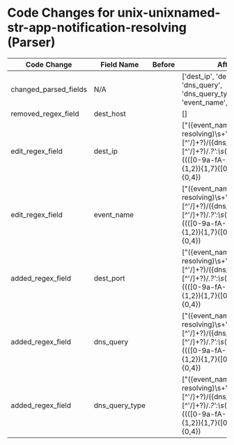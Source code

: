 # Code Changes for unix-unixnamed-str-app-notification-resolving (Parser)

| Code Change | Field Name | Before | After |
|-------------|------------|--------|-------|
| changed_parsed_fields | N/A |  | ['dest_ip', 'dest_port', 'dns_query', 'dns_query_type', 'event_name', 'host'] |
| removed_regex_field | dest_host |  | [] |
| edit_regex_field | dest_ip |  | ["({event_name}timed out resolving)\s+\'({dns_query}[^'\/]+?)\/({dns_query_type}[^'\/]+?)\/.*?\':\s*({dest_ip}((([0-9a-fA-F.]{0,4}):{1,2}){1,7}([0-9a-fA-F]){0,4})|(((25[0-5]|(2[0-4]|1\d|[0-9]|)\d)\.?\b){4}))\#({dest_port}\d+)"] |
| edit_regex_field | event_name |  | ["({event_name}timed out resolving)\s+\'({dns_query}[^'\/]+?)\/({dns_query_type}[^'\/]+?)\/.*?\':\s*({dest_ip}((([0-9a-fA-F.]{0,4}):{1,2}){1,7}([0-9a-fA-F]){0,4})|(((25[0-5]|(2[0-4]|1\d|[0-9]|)\d)\.?\b){4}))\#({dest_port}\d+)"] |
| added_regex_field | dest_port |  | ["({event_name}timed out resolving)\s+\'({dns_query}[^'\/]+?)\/({dns_query_type}[^'\/]+?)\/.*?\':\s*({dest_ip}((([0-9a-fA-F.]{0,4}):{1,2}){1,7}([0-9a-fA-F]){0,4})|(((25[0-5]|(2[0-4]|1\d|[0-9]|)\d)\.?\b){4}))\#({dest_port}\d+)"] |
| added_regex_field | dns_query |  | ["({event_name}timed out resolving)\s+\'({dns_query}[^'\/]+?)\/({dns_query_type}[^'\/]+?)\/.*?\':\s*({dest_ip}((([0-9a-fA-F.]{0,4}):{1,2}){1,7}([0-9a-fA-F]){0,4})|(((25[0-5]|(2[0-4]|1\d|[0-9]|)\d)\.?\b){4}))\#({dest_port}\d+)"] |
| added_regex_field | dns_query_type |  | ["({event_name}timed out resolving)\s+\'({dns_query}[^'\/]+?)\/({dns_query_type}[^'\/]+?)\/.*?\':\s*({dest_ip}((([0-9a-fA-F.]{0,4}):{1,2}){1,7}([0-9a-fA-F]){0,4})|(((25[0-5]|(2[0-4]|1\d|[0-9]|)\d)\.?\b){4}))\#({dest_port}\d+)"] |